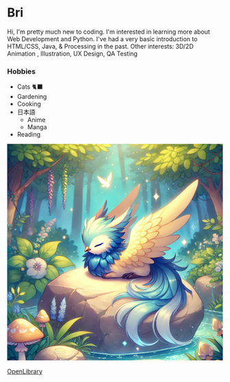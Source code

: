 # Bri 

Hi, I'm pretty much new to coding. I'm interested in learning more about Web Development and Python. I've had a very basic introduction to HTML/CSS, Java, & Processing in the past. Other interests: 3D/2D Animation , Illustration, UX Design, QA Testing 

### Hobbies

- Cats  🐈‍⬛
- Gardening
- Cooking
- 日本語
    - Anime
    - Manga
- Reading

![Phoenix](AboutPage/images/Phoenix.png)

[OpenLibrary](https://openlibrary.org/)
